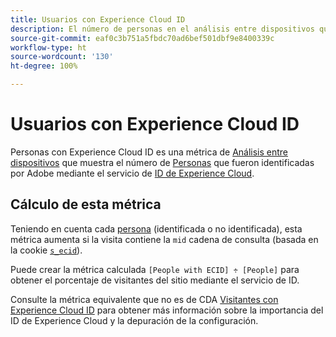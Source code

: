 ```yaml
---
title: Usuarios con Experience Cloud ID
description: El número de personas en el análisis entre dispositivos que tienen un Experience Cloud ID.
source-git-commit: eaf0c3b751a5fbdc70ad6bef501dbf9e8400339c
workflow-type: ht
source-wordcount: '130'
ht-degree: 100%

---
```


# Usuarios con Experience Cloud ID

Personas con Experience Cloud ID es una métrica de [Análisis entre dispositivos](../cda/overview.md) que muestra el número de [Personas](people.md) que fueron identificadas por Adobe mediante el servicio de [ID de Experience Cloud](https://experienceleague.adobe.com/docs/id-service/using/home.html?lang=es).

## Cálculo de esta métrica

Teniendo en cuenta cada [persona](people.md) (identificada o no identificada), esta métrica aumenta si la visita contiene la `mid` cadena de consulta (basada en la cookie [`s_ecid`](https://experienceleague.adobe.com/docs/core-services/interface/ec-cookies/cookies-analytics.html?lang=es)).

Puede crear la métrica calculada `[People with ECID] ÷ [People]` para obtener el porcentaje de visitantes del sitio mediante el servicio de ID.

Consulte la métrica equivalente que no es de CDA [Visitantes con Experience Cloud ID](visitors-with-ecid.md) para obtener más información sobre la importancia del ID de Experience Cloud y la depuración de la configuración.
